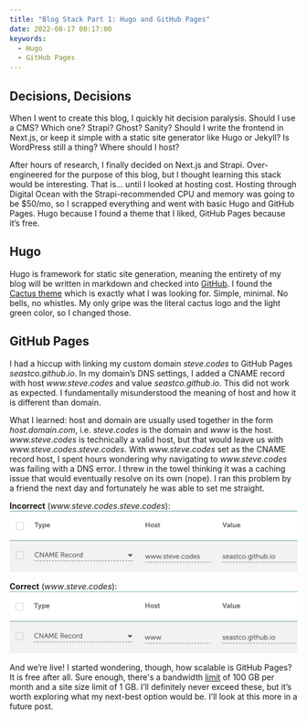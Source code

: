 ```yaml
---
title: "Blog Stack Part 1: Hugo and GitHub Pages"
date: 2022-08-17 00:17:00
keywords:
  - Hugo
  - GitHub Pages
---
```

## Decisions, Decisions
When I went to create this blog, I quickly hit decision paralysis. Should I use a CMS? Which one? Strapi? Ghost? Sanity? 
Should I write the frontend in Next.js, or keep it simple with a static site generator like Hugo or Jekyll? Is WordPress 
still a thing? Where should I host?

After hours of research, I finally decided on Next.js and Strapi. Over-engineered for the purpose of this blog, but I 
thought learning this stack would be interesting. That is… until I looked at hosting cost. Hosting through Digital Ocean 
with the Strapi-recommended CPU and memory was going to be $50/mo, so I scrapped everything and went with basic Hugo and 
GitHub Pages. Hugo because I found a theme that I liked, GitHub Pages because it’s free.

## Hugo
Hugo is framework for static site generation, meaning the entirety of my blog will be written in markdown and checked 
into [GitHub](https://github.com/seastco/seastco.github.io). I found the [Cactus theme](https://www.takuzen.me/hugo-theme-cactus/) 
which is exactly what I was looking for. Simple, minimal. No bells, no whistles. My only gripe was the literal cactus 
logo and the light green color, so I changed those.

## GitHub Pages
I had a hiccup with linking my custom domain _steve_._codes_ to GitHub Pages _seastco.github_._io_. In my domain’s DNS 
settings, I added a CNAME record with host _www.steve_._codes_ and value _seastco.github_._io_. This did not work as 
expected. I fundamentally misunderstood the meaning of host and how it is different than domain.

What I learned: host and domain are usually used together in the form _host.domain_._com_, i.e. _steve_._codes_ is the 
domain and _www_ is the host. _www.steve_._codes_ is technically a valid host, but that would leave us with _www.steve_._codes_._steve_._codes_. 
With _www.steve_._codes_ set as the CNAME record host, I spent hours wondering why navigating to _www.steve_._codes_ was 
failing with a DNS error. I threw in the towel thinking it was a caching issue that would eventually resolve on its own 
(nope). I ran this problem by a friend the next day and fortunately he was able to set me straight.

**Incorrect** (_www.steve_._codes_._steve_._codes_):
![Incorrect](images/incorrect.png)

**Correct** (_www_._steve_._codes_):
![Correct](images/correct.png)

And we’re live! I started wondering, though, how scalable is GitHub Pages? It is free after all. Sure enough, there's a 
bandwidth [limit](https://docs.github.com/en/pages/getting-started-with-github-pages/about-github-pages#usage-limits) of 
100 GB per month and a site size limit of 1 GB. I’ll definitely never exceed these, but it’s worth exploring what my 
next-best option would be. I’ll look at this more in a future post.
